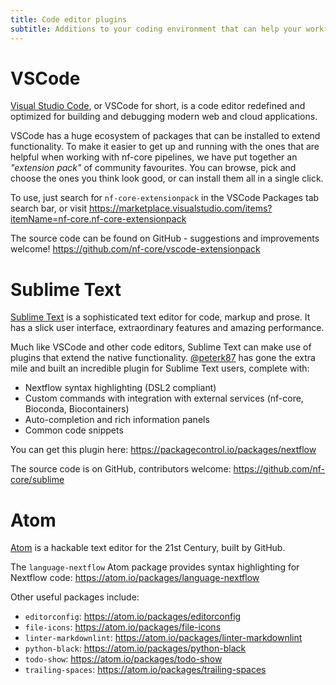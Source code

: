 ```yaml
---
title: Code editor plugins
subtitle: Additions to your coding environment that can help your workflow.
---
```


# VSCode

[Visual Studio Code](https://code.visualstudio.com/), or VSCode for short, is a code editor redefined and optimized for building and debugging modern web and cloud applications.

VSCode has a huge ecosystem of packages that can be installed to extend functionality.
To make it easier to get up and running with the ones that are helpful when working with nf-core pipelines, we have put together an _"extension pack"_ of community favourites.
You can browse, pick and choose the ones you think look good, or can install them all in a single click.

To use, just search for `nf-core-extensionpack` in the VSCode Packages tab search bar, or visit
<https://marketplace.visualstudio.com/items?itemName=nf-core.nf-core-extensionpack>

The source code can be found on GitHub - suggestions and improvements welcome!
<https://github.com/nf-core/vscode-extensionpack>

# Sublime Text

[Sublime Text](https://www.sublimetext.com/) is a sophisticated text editor for code, markup and prose. It has a slick user interface, extraordinary features and amazing performance.

Much like VSCode and other code editors, Sublime Text can make use of plugins that extend the native functionality.
[@peterk87](https://github.com/peterk87) has gone the extra mile and built an incredible plugin for Sublime Text users, complete with:

* Nextflow syntax highlighting (DSL2 compliant)
* Custom commands with integration with external services (nf-core, Bioconda, Biocontainers)
* Auto-completion and rich information panels
* Common code snippets

You can get this plugin here: <https://packagecontrol.io/packages/nextflow>

The source code is on GitHub, contributors welcome:
<https://github.com/nf-core/sublime>

# Atom

[Atom](https://atom.io/) is a hackable text editor for the 21st Century, built by GitHub.

The `language-nextflow` Atom package provides syntax highlighting for Nextflow code:
<https://atom.io/packages/language-nextflow>

Other useful packages include:

* `editorconfig`: <https://atom.io/packages/editorconfig>
* `file-icons`: <https://atom.io/packages/file-icons>
* `linter-markdownlint`: <https://atom.io/packages/linter-markdownlint>
* `python-black`: <https://atom.io/packages/python-black>
* `todo-show`: <https://atom.io/packages/todo-show>
* `trailing-spaces`: <https://atom.io/packages/trailing-spaces>
